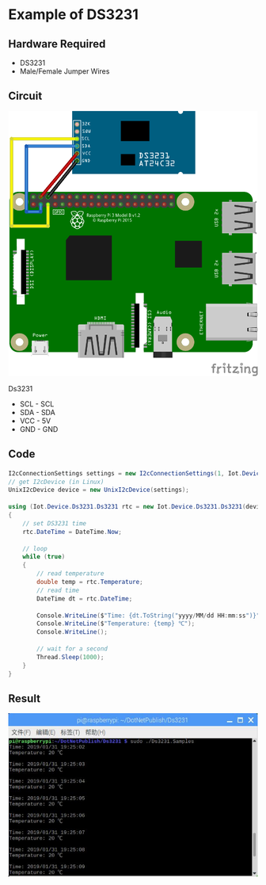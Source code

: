 # Example of DS3231

## Hardware Required
* DS3231
* Male/Female Jumper Wires

## Circuit
![](DS3231_circuit_bb.png)

Ds3231
* SCL - SCL
* SDA - SDA
* VCC - 5V
* GND - GND

## Code
```C#
I2cConnectionSettings settings = new I2cConnectionSettings(1, Iot.Device.Ds3231.Ds3231.Address);
// get I2cDevice (in Linux)
UnixI2cDevice device = new UnixI2cDevice(settings);

using (Iot.Device.Ds3231.Ds3231 rtc = new Iot.Device.Ds3231.Ds3231(device))
{
    // set DS3231 time
    rtc.DateTime = DateTime.Now;

    // loop
    while (true)
    {
        // read temperature
        double temp = rtc.Temperature;
        // read time
        DateTime dt = rtc.DateTime;

        Console.WriteLine($"Time: {dt.ToString("yyyy/MM/dd HH:mm:ss")}");
        Console.WriteLine($"Temperature: {temp} ℃");
        Console.WriteLine();

        // wait for a second
        Thread.Sleep(1000);
    }
}

```

## Result
![](res.jpg)
